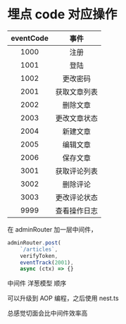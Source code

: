 # 埋点 code 对应操作

| eventCode |     事件     |
| :-------: | :----------: |
|   1000    |     注册     |
|   1001    |     登陆     |
|   1002    |   更改密码   |
|   2001    | 获取文章列表 |
|   2002    |   删除文章   |
|   2003    | 更改文章状态 |
|   2004    |   新建文章   |
|   2005    |   编辑文章   |
|   2006    |   保存文章   |
|   3001    | 获取评论列表 |
|   3002    |   删除评论   |
|   3003    | 更改评论状态 |
|   9999    | 查看操作日志 |

在 adminRouter 加一层中间件，

```js
adminRouter.post(
    `/articles`,
    verifyToken,
    eventTrack(2001),
    async (ctx) => {}
```

中间件 洋葱模型 顺序

可以升级到 AOP 编程，之后使用 nest.ts

总感觉切面会比中间件效率高
